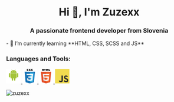 <h1 align="center">Hi 👋, I'm Zuzexx</h1>
<h3 align="center">A passionate frontend developer from Slovenia</h3>
- 🌱 I’m currently learning **HTML, CSS, SCSS and JS**

<!--- 👨‍💻 All of my projects are available at [https://github.com/zuzexx?tab=repositories](https://github.com/zuzexx?tab=repositories)

- 💬 Ask me about **Anything**

- 📫 How to reach me **tjasa.zilavec@gmail.com**

- 📄 Know about my experiences [wip](wip)-->


<h3 align="left">Languages and Tools:</h3>
<p align="left"> <a href="https://developer.android.com" target="_blank"> <img src="https://raw.githubusercontent.com/devicons/devicon/master/icons/android/android-original-wordmark.svg" alt="android" width="40" height="40"/> </a> <a href="https://www.w3schools.com/css/" target="_blank"> <img src="https://raw.githubusercontent.com/devicons/devicon/master/icons/css3/css3-original-wordmark.svg" alt="css3" width="40" height="40"/> </a> <a href="https://www.w3.org/html/" target="_blank"> <img src="https://raw.githubusercontent.com/devicons/devicon/master/icons/html5/html5-original-wordmark.svg" alt="html5" width="40" height="40"/> </a> <a href="https://developer.mozilla.org/en-US/docs/Web/JavaScript" target="_blank"> <img src="https://raw.githubusercontent.com/devicons/devicon/master/icons/javascript/javascript-original.svg" alt="javascript" width="40" height="40"/> </a> </p>

<p><img align="left" src="https://github-readme-stats.vercel.app/api/top-langs?username=zuzexx&show_icons=true&locale=en&layout=compact" alt="zuzexx" height="150px"/></p>

<!---<p>&nbsp;<img align="right" src="https://github-readme-stats.vercel.app/api?username=zuzexx&show_icons=true&locale=en" alt="zuzexx" height="150px" /></p>--->




<!---
zuzexx/zuzexx is a ✨ special ✨ repository because its `README.md` (this file) appears on your GitHub profile.
You can click the Preview link to take a look at your changes.
--->

